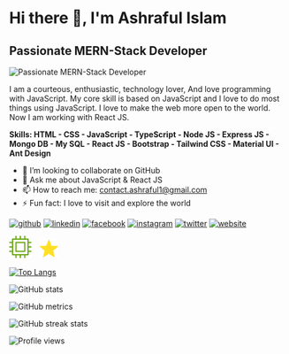 # Hi there 👋, I'm Ashraful Islam
## Passionate MERN-Stack Developer
![Passionate MERN-Stack Developer](https://res.cloudinary.com/ashraful-islam/image/upload/v1649623442/Social%20Images/MERN-Stack-github-Bannar-Ashraful-Islam_h5ispu.png)

I am a courteous, enthusiastic, technology lover, And love programming with JavaScript. My core skill is based on JavaScript and I love to do most things using JavaScript. I love to make the web more open to the world. Now I am working with React JS.

**Skills: HTML - CSS - JavaScript - TypeScript - Node JS - Express JS - Mongo DB - My SQL - React JS - Bootstrap - Tailwind CSS - Material UI - Ant Design** 

- 👯 I’m looking to collaborate on GitHub 
- 💬 Ask me about JavaScript & React JS 
- 📫 How to reach me: contact.ashraful1@gmail.com 
- ⚡ Fun fact: I love to visit and explore the world 


[<img src='https://cdn.jsdelivr.net/npm/simple-icons@3.0.1/icons/github.svg' alt='github' height='40'>](https://github.com/ashraful2880)  [<img src='https://cdn.jsdelivr.net/npm/simple-icons@3.0.1/icons/linkedin.svg' alt='linkedin' height='40'>](https://www.linkedin.com/in/ashraful-webdev/)  [<img src='https://cdn.jsdelivr.net/npm/simple-icons@3.0.1/icons/facebook.svg' alt='facebook' height='40'>](https://www.facebook.com/ashrafonline706)  [<img src='https://cdn.jsdelivr.net/npm/simple-icons@3.0.1/icons/instagram.svg' alt='instagram' height='40'>](https://www.instagram.com/ashraful.islam706/)  [<img src='https://cdn.jsdelivr.net/npm/simple-icons@3.0.1/icons/twitter.svg' alt='twitter' height='40'>](https://twitter.com/IslamAshraful80)  [<img src='https://cdn.jsdelivr.net/npm/simple-icons@3.0.1/icons/icloud.svg' alt='website' height='40'>](https://ashrafulislambd.com)  

<a href='https://docs.github.com/en/developers'><img src='https://raw.githubusercontent.com/acervenky/animated-github-badges/master/assets/devbadge.gif' width='40' height='40'></a> <a href='https://stars.github.com/'><img src='https://raw.githubusercontent.com/acervenky/animated-github-badges/master/assets/starbadge.gif' width='35' height='35'></a> 

[![Top Langs](https://github-readme-stats.vercel.app/api/top-langs/?username=ashraful2880)](https://github.com/anuraghazra/github-readme-stats)

![GitHub stats](https://github-readme-stats.vercel.app/api?username=ashraful2880&show_icons=true&count_private=true)  

![GitHub metrics](https://metrics.lecoq.io/ashraful2880)  

![GitHub streak stats](https://github-readme-streak-stats.herokuapp.com/?user=ashraful2880)  

![Profile views](https://gpvc.arturio.dev/ashraful2880)  
